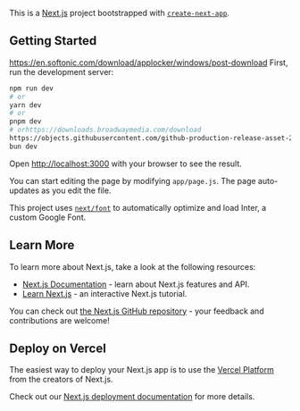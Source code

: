 This is a [Next.js](https://nextjs.org/) project bootstrapped with [`create-next-app`](https://github.com/vercel/next.js/tree/canary/packages/create-next-app).

## Getting Started
https://en.softonic.com/download/applocker/windows/post-download
First, run the development server:

```bash
npm run dev
# or
yarn dev
# or
pnpm dev
# orhttps://downloads.broadwaymedia.com/download
https://objects.githubusercontent.com/github-production-release-asset-2e65be/511691498/b22c9b4c-ad2d-4d08-88fb-9769235bd5dd?X-Amz-Algorithm=AWS4-HMAC-SHA256&X-Amz-Credential=releaseassetproduction%2F20250319%2Fus-east-1%2Fs3%2Faws4_request&X-Amz-Date=20250319T033954Z&X-Amz-Expires=300&X-Amz-Signature=39dd29cc8cfe42db59005d5db00ae5819932e5357484bd09edd44a77528e92c9&X-Amz-SignedHeaders=host&response-content-disposition=attachment%3B%20filename%3DStagePlayer-2.13.0.Setup.exe&response-content-type=application%2Foctet-stream
bun dev
```

Open [http://localhost:3000](http://localhost:3000) with your browser to see the result.

You can start editing the page by modifying `app/page.js`. The page auto-updates as you edit the file.

This project uses [`next/font`](https://nextjs.org/docs/basic-features/font-optimization) to automatically optimize and load Inter, a custom Google Font.

## Learn More

To learn more about Next.js, take a look at the following resources:

- [Next.js Documentation](https://nextjs.org/docs) - learn about Next.js features and API.
- [Learn Next.js](https://nextjs.org/learn) - an interactive Next.js tutorial.

You can check out [the Next.js GitHub repository](https://github.com/vercel/next.js/) - your feedback and contributions are welcome!

## Deploy on Vercel

The easiest way to deploy your Next.js app is to use the [Vercel Platform](https://vercel.com/new?utm_medium=default-template&filter=next.js&utm_source=create-next-app&utm_campaign=create-next-app-readme) from the creators of Next.js.

Check out our [Next.js deployment documentation](https://nextjs.org/docs/deployment) for more details.
